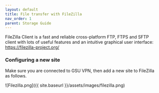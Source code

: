 ```yaml
---
layout: default
title: File transfer with FileZilla
nav_order: 1
parent: Storage Guide
---
```

FileZilla Client is a fast and reliable cross-platform FTP, FTPS and
SFTP client with lots of useful features and an intuitive graphical user
interface: <https://filezilla-project.org/>

### Configuring a new site

Make sure you are connected to GSU VPN, then add a new site to FileZilla
as follows.

![Filezilla.png]({{ site.baseurl }}/assets/images/filezilla.png)